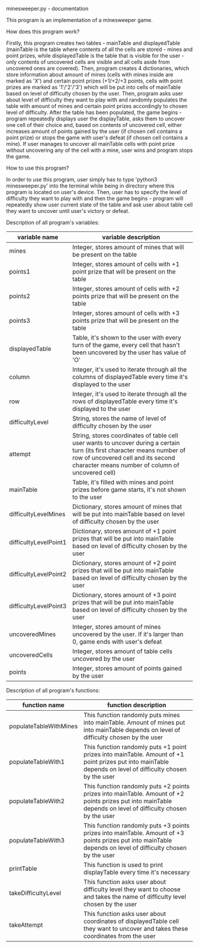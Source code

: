 minesweeper.py - documentation

This program is an implementation of a minesweeper game.

How does this program work?

Firstly, this program creates two tables - mainTable and displayedTable (mainTable is the table where contents of all the cells are stored - mines and point prizes, while displayedTable is the table that is visible for the user - only contents of uncovered cells are visible and all cells aside from uncovered ones are covered). Then, program creates 4 dictionaries, which store information about amount of mines (cells with mines inside are marked as 'X') and certain point prizes (+1/+2/+3 points, cells with point prizes are marked as '1'/'2'/'3') which will be put into cells of mainTable based on level of difficulty chosen by the user. Then, program asks user about level of difficulty they want to play with and randomly populates the table with amount of mines and certain point prizes accordingly to chosen level of difficulty. After the table has been populated, the game begins - program repeatedly displays user the displayTable, asks them to uncover one cell of their choice and, based on contents of uncovered cell, either increases amount of points gained by the user (if chosen cell contains a point prize) or stops the game with user's defeat (if chosen cell contains a mine). If user manages to uncover all mainTable cells with point prize without uncovering any of the cell with a mine, user wins and program stops the game. 

How to use this program?

In order to use this program, user simply has to type 'python3 minesweeper.py' into the terminal while being in directory where this program is located on user's device. Then, user has to specify the level of difficulty they want to play with and then the game begins - program will repeatedly show user current state of the table and ask user about table cell they want to uncover until user's victory or defeat.

Description of all program's variables:

| variable name | variable description |
| ------------- | -------------------- |
| mines | Integer, stores amount of mines that will be present on the table |
| points1 | Integer, stores amount of cells with +1 point prize that will be present on the table |
| points2 | Integer, stores amount of cells with +2 points prize that will be present on the table |
| points3 | Integer, stores amount of cells with +3 points prize that will be present on the table |
| displayedTable | Table, it's shown to the user with every turn of the game, every cell that hasn't been uncovered by the user has value of 'O' |
| column | Integer, it's used to iterate through all the columns of displayedTable every time it's displayed to the user |
| row | Integer, it's used to iterate through all the rows of displayedTable every time it's displayed to the user |
| difficultyLevel | String, stores the name of level of difficulty chosen by the user |
| attempt | String, stores coordinates of table cell user wants to uncover during a certain turn (its first character means number of row of uncovered cell and its second character means number of column of uncovered cell) |
| mainTable | Table, it's filled with mines and point prizes before game starts, it's not shown to the user |
| difficultyLevelMines | Dictionary, stores amount of mines that will be put into mainTable based on level of difficulty chosen by the user |
| difficultyLevelPoint1 | Dictionary, stores amount of +1 point prizes that will be put into mainTable based on level of difficulty chosen by the user |
| difficultyLevelPoint2 | Dictionary, stores amount of +2 point prizes that will be put into mainTable based on level of difficulty chosen by the user |
| difficultyLevelPoint3 | Dictionary, stores amount of +3 point prizes that will be put into mainTable based on level of difficulty chosen by the user |
| uncoveredMines | Integer, stores amount of mines uncovered by the user. If it's larger than 0, game ends with user's defeat |
| uncoveredCells | Integer, stores amount of table cells uncovered by the user |
| points | Integer, stores amount of points gained by the user |

Description of all program's functions:

| function name | function description |
| ------------- | -------------------- |
| populateTableWithMines | This function randomly puts mines into mainTable. Amount of mines put into mainTable depends on level of difficulty chosen by the user |
| populateTableWith1 | This function randomly puts +1 point prizes into mainTable. Amount of +1 point prizes put into mainTable depends on level of difficulty chosen by the user |
| populateTableWith2 | This function randomly puts +2 points prizes into mainTable. Amount of +2 points prizes put into mainTable depends on level of difficulty chosen by the user |
| populateTableWith3 | This function randomly puts +3 points prizes into mainTable. Amount of +3 points prizes put into mainTable depends on level of difficulty chosen by the user |
| printTable | This function is used to print displayTable every time it's necessary |
| takeDifficultyLevel | This function asks user about difficulty level they want to choose and takes the name of difficulty level chosen by the user |
| takeAttempt | This function asks user about coordinates of displayedTable cell they want to uncover and takes these coordinates from the user |

